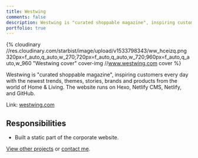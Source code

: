 ```yaml
---
title: Westwing
comments: false
description: Westwing is "curated shoppable magazine", inspiring customers every day with the newest trends, themes, stories, brands and products from the world of Home & Living. The website runs on Hexo, Netlify CMS, Netlify, and GitHub.
portfolio: true
---
```


{% cloudinary //res.cloudinary.com/starbist/image/upload/v1533798343/ww_hceizq.png 320px=f_auto,q_auto,w_270;720px=f_auto,q_auto,w_720;960px=f_auto,q_auto,w_960 "Westwing cover" cover-img //www.westwing.com cover %}

Westwing is "curated shoppable magazine", inspiring customers every day with the newest trends, themes, stories, brands and products from the world of Home & Living. The website runs on Hexo, Netlify CMS, Netlify, and GitHub.

Link: [westwing.com](//www.westwing.com)

## Responsibilities

- Built a static part of the corporate website.

[View other projects](/portfolio/) or [contact me](/about-me/).
